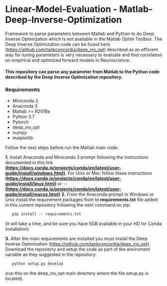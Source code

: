 # Linear-Model-Evaluation - Matlab-Deep-Inverse-Optimization

Framework to parse parameters between Matlab and Python to do Deep Inverse Optimization which is not available in the Matlab Optim Toolbox. The Deep Inverse Optimization code can be found here (https://github.com/tankconcordia/deep_inv_opt) described as an efficient way for tuning parameters is very necessary to evaluate and find correlation on empirical and  optimized forward models in Neuroscience. 

#### This repository can parse any parameter from Matlab to the Python code described by the Deep Inverse Optimization repository.

### Requirements
- Miniconda 3
- Anaconda 3
- Matlab >= R2019a
- Python 3.7
- Pytorch
- deep_inv_opt
- numpy
- matplotlib

Follow the next steps before run the Matlab main code:

__1.__ Install Anaconda and Miniconda 3 prompt following the instructions documented in this link __(https://docs.conda.io/projects/conda/en/latest/user-guide/install/windows.html)__. For Unix or Mac follow these instructions __(https://docs.conda.io/projects/conda/en/latest/user-guide/install/linux.html)__ or --__(https://docs.conda.io/projects/conda/en/latest/user-guide/install/macos.html)__
__2.__ From the Anaconda prompt in Windows or Unix install the requirement packages from te __requirements.txt__ file added in this current repository following the next command on pip:

```bash  
   pip install -r requirements.txt
```
(it will take a time, and be sure you have 5GB available in your HD for Conda installation)

__3.__ After the main requirements are installed you must install the Deep Inverse Optimization (https://github.com/tankconcordia/deep_inv_opt). Download the repository and setup the code as part of the enviroment variable as they suggested in the repository:

```bash  
   python setup.py develop
```
(run this on the deep_inv_opt main directory where the file setup.py is located).


